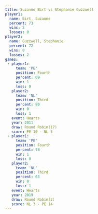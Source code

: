 ```yaml
---
title: Suzanne Birt vs Stephanie Guzzwell
player1:                   
  name: Birt, Suzanne      
  percent: 73              
  wins: 2                  
  losses: 0                
player2:                   
  name: Guzzwell, Stephanie
  percent: 72              
  wins: 0                  
  losses: 2                
games:
 - player1:          
     team: 'PE'      
     position: Fourth
     percent: 69     
     win: 1          
     loss: 0         
   player2:         
     team: 'NL'     
     position: Third
     percent: 80    
     win: 0         
     loss: 1        
   event: Hearts        
   year: 2011           
   draw: Round Robin(17)
   score: PE 10 - NL 5  
 - player1:          
     team: 'PE'      
     position: Fourth
     percent: 78     
     win: 1          
     loss: 0         
   player2:         
     team: 'NL'     
     position: Third
     percent: 63    
     win: 0         
     loss: 1        
   event: Hearts       
   year: 2019          
   draw: Round Robin(2)
   score: NL 3 - PE 14 
---
```

